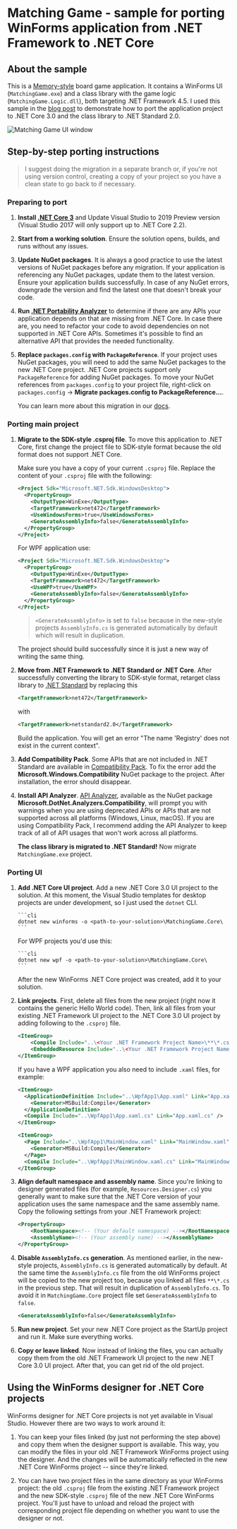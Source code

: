 # Matching Game - sample for porting WinForms application from .NET Framework to .NET Core

## About the sample

This is a [Memory-style][memory-game] board game application. It contains a
WinForms UI (`MatchingGame.exe`) and a class library with the game logic
(`MatchingGame.Logic.dll`), both targeting .NET Framework 4.5. I used this
sample in the [blog post](https://) to demonstrate how to port the application
project to .NET Core 3.0 and the class library to .NET Standard 2.0.

![Matching Game UI window](matching-game-ui.jpg)


## Step-by-step porting instructions

>I suggest doing the migration in a separate branch or, if you're not using
>version control, creating a copy of your project so you have a clean state to
>go back to if necessary.

### Preparing to port

1. **Install [.NET Core 3][core-installation]** and Update Visual Studio to 2019
   Preview version (Visual Studio 2017 will only support up to .NET Core 2.2).

1. **Start from a working solution**. Ensure the solution opens, builds, and
   runs without any issues.

1. **Update NuGet packages**. It is always a good practice to use the latest
   versions of NuGet packages before any migration. If your application is
   referencing any NuGet packages, update them to the latest version. Ensure
   your application builds successfully. In case of any NuGet errors, downgrade
   the version and find the latest one that doesn't break your code.

1. **Run [.NET Portability Analyzer][api-port]** to determine if there are any
   APIs your application depends on that are missing from .NET Core. In case
   there are, you need to refactor your code to avoid dependencies on not
   supported in .NET Core APIs. Sometimes it's possible to find an alternative
   API that provides the needed functionality.

1. **Replace `packages.config` with `PackageReference`**. If your project uses
   NuGet packages, you will need to add the same NuGet packages to the new .NET
   Core project. .NET Core projects support only `PackageReference` for adding
   NuGet packages. To move your NuGet references from `packages.config` to your
   project file, right-click on `packages.config` -> **Migrate packages.config
   to PackageReference...**.

   You can learn more about this migration in our [docs][pkg-config].

### Porting main project

1. **Migrate to the SDK-style .csproj file**. To move this application to .NET
   Core, first change the project file to SDK-style format because the old
   format does not support .NET Core.

   Make sure you have a copy of your current `.csproj` file. Replace the content
   of your `.csproj` file with the following:

   ```xml
   <Project Sdk="Microsoft.NET.Sdk.WindowsDesktop">
     <PropertyGroup>
       <OutputType>WinExe</OutputType>
       <TargetFramework>net472</TargetFramework>
       <UseWindowsForms>true</UseWindowsForms>
       <GenerateAssemblyInfo>false</GenerateAssemblyInfo>
     </PropertyGroup>
   </Project>
   ```

   For WPF application use:

   ```xml
   <Project Sdk="Microsoft.NET.Sdk.WindowsDesktop">
     <PropertyGroup>
       <OutputType>WinExe</OutputType>
       <TargetFramework>net472</TargetFramework>
       <UseWPF>true</UseWPF>
       <GenerateAssemblyInfo>false</GenerateAssemblyInfo>
     </PropertyGroup>
   </Project>
   ```

   > `<GenerateAssemblyInfo>` is set to `false` because in the new-style
   > projects `AssemblyInfo.cs` is generated automatically by default which will
   > result in duplication.

   The project should build successfully since it is just a new way of writing
   the same thing.

1. **Move from .NET Framework to .NET Standard or .NET Core**. After
   successfully converting the library to SDK-style format, retarget class
   library to [.NET Standard][standard] by replacing this

    ```xml
   <TargetFramework>net472</TargetFramework>
   ```

   with

   ```xml
   <TargetFramework>netstandard2.0</TargetFramework>
   ```

    Build the application. You will get an error "The name 'Registry' does not
    exist in the current context".

1. **Add Compatibility Pack**. Some APIs that are not included in .NET Standard
   are available in [Compatibility Pack][compat-pack]. To fix the error add the
   **Microsoft.Windows.Compatibility** NuGet package to the project. After
   installation, the error should disappear.

1. **Install API Analyzer**. [API Analyzer][api-analyzer], available as the
   NuGet package **Microsoft.DotNet.Analyzers.Compatibility**, will prompt you
   with warnings when you are using deprecated APIs or APIs that are not
   supported across all platforms (Windows, Linux, macOS). If you are using
   Compatibility Pack, I recommend adding the API Analyzer to keep track of all
   of API usages that won't work across all platforms.

   **The class library is migrated to .NET Standard!** Now migrate
   `MatchingGame.exe` project.

### Porting UI

1. **Add .NET Core UI project**. Add a new .NET Core 3.0 UI project to the
   solution. At this moment, the Visual Studio templates for desktop projects
   are under development, so I just used the `dotnet` CLI.

       ```cli
       dotnet new winforms -o <path-to-your-solution>\MatchingGame.Core\
       ```

    For WPF projects you'd use this:

       ```cli
       dotnet new wpf -o <path-to-your-solution>\MatchingGame.Core\
       ```

   After the new WinForms .NET Core project was created, add it to your
   solution.

1. **Link projects**. First, delete all files from the new project (right now it
   contains the generic Hello World code). Then, link all files from your
   existing .NET Framework UI project to the .NET Core 3.0 UI project by adding
   following to the `.csproj` file.

    ```xml
    <ItemGroup>
        <Compile Include="..\<Your .NET Framework Project Name>\**\*.cs" />
        <EmbeddedResource Include="..\<Your .NET Framework Project Name>\**\*.resx" />
    </ItemGroup>
    ```

   If you have a WPF application you also need to include `.xaml` files, for
   example:

   ```xml
   <ItemGroup>
     <ApplicationDefinition Include="..\WpfApp1\App.xaml" Link="App.xaml">
       <Generator>MSBuild:Compile</Generator>
     </ApplicationDefinition>
     <Compile Include="..\WpfApp1\App.xaml.cs" Link="App.xaml.cs" />
   </ItemGroup>

   <ItemGroup>
     <Page Include="..\WpfApp1\MainWindow.xaml" Link="MainWindow.xaml">
       <Generator>MSBuild:Compile</Generator>
     </Page>
     <Compile Include="..\WpfApp1\MainWindow.xaml.cs" Link="MainWindow.xaml.cs" />
   </ItemGroup>
   ```

1. **Align default namespace and assembly name**. Since you're linking to
   designer generated files (for example, `Resources.Designer.cs`) you generally
   want to make sure that the .NET Core version of your application uses the
   same namespace and the same assembly name. Copy the following settings from
   your .NET Framework project:

   ```xml
   <PropertyGroup>
       <RootNamespace><!-- (Your default namespace) --></RootNamespace>
       <AssemblyName><!-- (Your assembly name) --></AssemblyName>
   </PropertyGroup>
   ```

1. **Disable `AssemblyInfo.cs` generation**. As mentioned earlier, in the
   new-style projects, `AssemblyInfo.cs` is generated automatically by default.
   At the same time the `AssemblyInfo.cs` file from the old WinForms project
   will be copied to the new project too, because you linked all files `**\*.cs`
   in the previous step. That will result in duplication of `AssemblyInfo.cs`.
   To avoid it in `MatchingGame.Core` project file set `GenerateAssemblyInfo`
   to `false`.

   ```xml
   <GenerateAssemblyInfo>false</GenerateAssemblyInfo>
   ```

1. **Run new project**. Set your new .NET Core project as the StartUp project
   and run it. Make sure everything works.

1. **Copy or leave linked**. Now instead of linking the files, you can actually
   copy them from the old .NET Framework UI project to the new .NET Core 3.0 UI
   project. After that, you can get rid of the old project.

## Using the WinForms designer for .NET Core projects

WinForms designer for .NET Core projects is not yet available in Visual Studio.
However there are two ways to work around it:

1. You can keep your files linked (by just not performing the step above) and
   copy them when the designer support is available. This way, you can modify
   the files in your old .NET Framework WinForms project using the designer. And
   the changes will be automatically reflected in the new .NET Core WinForms
   project -- since they're linked.

1. You can have two project files in the same directory as your WinForms
   project: the old `.csproj` file from the existing .NET Framework project and
   the new SDK-style `.csproj` file of the new .NET Core WinForms project.
   You'll just have to unload and reload the project with corresponding project
   file depending on whether you want to use the designer or not.

[memory-game]: https://en.wikipedia.org/wiki/Concentration_(game)
[core-installation]: https://dotnet.microsoft.com/download
[api-port]: https://blogs.msdn.microsoft.com/dotnet/2018/08/08/are-your-windows-forms-and-wpf-applications-ready-for-net-core-3-0/
[pkg-config]: https://docs.microsoft.com/en-us/nuget/reference/migrate-packages-config-to-package-reference
[compat-pack]: https://docs.microsoft.com/dotnet/core/porting/windows-compat-pack
[api-analyzer]:https://blogs.msdn.microsoft.com/dotnet/2017/10/31/introducing-api-analyzer/
[compat-pack]:https://blogs.msdn.microsoft.com/dotnet/2017/11/16/announcing-the-windows-compatibility-pack-for-net-core/
[standard]: https://docs.microsoft.com/en-us/dotnet/standard/net-standard
